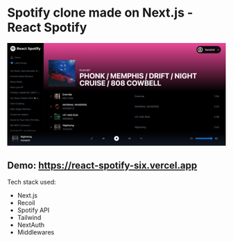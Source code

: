 # Spotify clone made on Next.js - React Spotify

![Demo Image](demo/react-spotify.png)

## Demo: https://react-spotify-six.vercel.app

Tech stack used:
- Next.js
- Recoil
- Spotify API
- Tailwind
- NextAuth
- Middlewares
